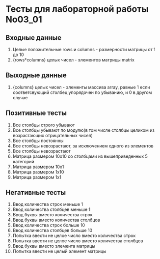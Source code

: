 # Тесты для лабораторной работы No03_01
## Входные данные
1. Целые положительные rows и columns - размерности матрицы от 1 до 10
2. {rows*columns} целых чисел - элементов матрицы matrix
## Выходные данные
1. {columns} целых чисел - элементы массива array, равные 1 если соответсвующий столбец упорядочен по убыванию, и 0 в другом случае
## Позитивные тесты
1. Все столбцы строго убывают
2. Все столбцы убывают по модулю(в том числе столбцы целиком из возрастающих отрицательных чисел)
3. Все столбцы постоянны
4. Все столбцы невозрастают, за исключением одного из элементов
5. Все столбцы невозрастают
6. Матрица размером 10х10 со столбцами из вышеприведенных 5 категорий 
7. Матрица размером 10х1
8. Матрица размером 1х10
9. Матрица размером 1х1
## Негативные тесты
1. Ввод количества строк меньше 1
2. Ввод количества столбцев меньше 1
3. Ввод буквы вместо количества строк
4. Ввод буквы вместо количества столбцов
5. Ввод количества строк больше 10
6. Ввод количества столбцев больше 10
7. Попытка ввести не целое число вместо количества строк
8. Попытка ввести не целое число вместо количества столбцов
9. Ввод буквы вместо элемента матрицы
10. Попытка ввести не целый элемент матрицы
